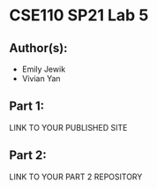 # CSE110 SP21 Lab 5

## Author(s):
- Emily Jewik
- Vivian Yan

## Part 1:

LINK TO YOUR PUBLISHED SITE

## Part 2:

LINK TO YOUR PART 2 REPOSITORY
